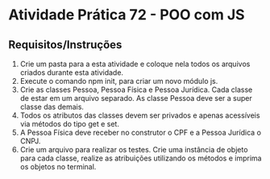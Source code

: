 # Atividade Prática 72 - POO com JS

## Requisitos/Instruções
1. Crie um pasta para a esta atividade e coloque nela todos os arquivos criados durante esta atividade.
2. Execute o comando npm init, para criar um novo módulo js.
3. Crie as classes Pessoa, Pessoa Física e Pessoa Jurídica. Cada classe de estar em um arquivo separado. As classe Pessoa deve ser a super classe das demais.
4. Todos os atributos das classes devem ser privados e apenas acessíveis via métodos do tipo get e set.
5. A Pessoa Física deve receber no construtor o CPF e a Pessoa Jurídica o CNPJ.
6. Crie um arquivo para realizar os testes. Crie uma instância de objeto para cada classe, realize as atribuições utilizando os métodos e imprima os objetos no terminal.
